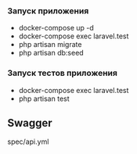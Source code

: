 ### Запуск приложения
- docker-compose up -d
- docker-compose exec laravel.test
- php artisan migrate
- php artisan db:seed

### Запуск тестов приложения
- docker-compose exec laravel.test
- php artisan test

## Swagger
spec/api.yml

